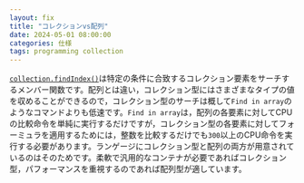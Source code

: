 ```yaml
---
layout: fix
title: "コレクションvs配列"
date: 2024-05-01 08:00:00
categories: 仕様
tags: programming collection
---
```


[`collection.findIndex()`](https://developer.4d.com/docs/ja/API/CollectionClass/#findindex)は特定の条件に合致するコレクション要素をサーチするメンバー関数です。配列とは違い，コレクション型にはさまざまなタイプの値を収めることができるので，コレクション型のサーチは概して`Find in array`のようなコマンドよりも低速です。`Find in array`は，配列の各要素に対してCPUの比較命令を単純に実行するだけですが，コレクション型の各要素に対してフォーミュラを適用するためには，整数を比較するだけでも`300`以上のCPU命令を実行する必要があります。ランゲージにコレクション型と配列の両方が用意されているのはそのためです。柔軟で汎用的なコンテナが必要であればコレクション型，パフォーマンスを重視するのであれば配列型が適しています。